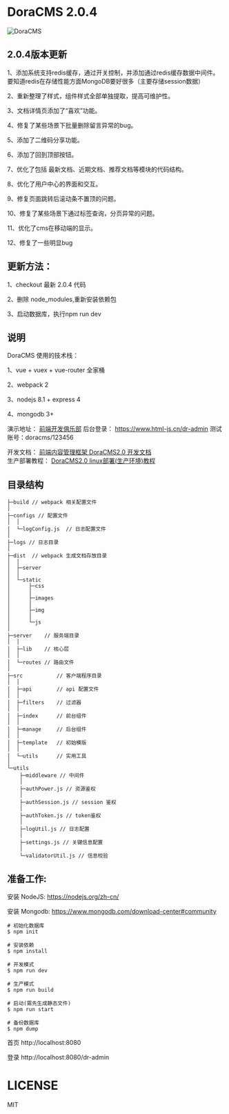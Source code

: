 # DoraCMS 2.0.4

![DoraCMS](http://7xkrk4.com1.z0.glb.clouddn.com/doracms2.jpg "DoraCMS")

## 2.0.4版本更新

1、添加系统支持redis缓存，通过开关控制，并添加通过redis缓存数据中间件。要知道redis在存储性能方面MongoDB要好很多（主要存储session数据）

2、重新整理了样式，组件样式全部单独提取，提高可维护性。

3、文档详情页添加了“喜欢”功能。

4、修复了某些场景下批量删除留言异常的bug。

5、添加了二维码分享功能。

6、添加了回到顶部按钮。

7、优化了包括 最新文档、近期文档、推荐文档等模块的代码结构。

8、优化了用户中心的界面和交互。

9、修复页面跳转后滚动条不置顶的问题。

10、修复了某些场景下通过标签查询，分页异常的问题。

11、优化了cms在移动端的显示。

12、修复了一些明显bug



## 更新方法：

1、checkout 最新 2.0.4 代码

2、删除 node_modules,重新安装依赖包

3、启动数据库，执行npm run dev


## 说明

DoraCMS 使用的技术栈：

1、vue + vuex + vue-router 全家桶

2、webpack 2

3、nodejs 8.1 + express 4

4、mongodb 3+

演示地址： [前端开发俱乐部](https://www.html-js.cn)
后台登录： https://www.html-js.cn/dr-admin     测试账号：doracms/123456

开发文档： [前端内容管理框架 DoraCMS2.0 开发文档](https://www.html-js.cn/details/ryn2kSWqZ.html)   
生产部署教程： [DoraCMS2.0 linux部署(生产环境)教程](https://www.html-js.cn/details/ry4-B-hkf.html)  


## 目录结构

```
├─build // webpack 相关配置文件
│
├─configs // 配置文件
│  │
│  └─logConfig.js  // 日志配置文件
│
├─logs // 日志目录
│
├─dist  // webpack 生成文档存放目录
│  │
│  ├─server
│  │
│  └─static
│      ├─css
│      │
│      ├─images
│      │
│      ├─img
│      │
│      └─js
│
├─server    // 服务端目录
│  │
│  ├─lib    // 核心层
│  │
│  └─routes // 路由文件
│
├─src           // 客户端程序目录
│  │
│  ├─api        // api 配置文件
│  │
│  ├─filters    // 过滤器
│  │
│  ├─index      // 前台组件
│  │
│  ├─manage     // 后台组件
│  │
│  ├─template   // 初始模版
│  │
│  └─utils      // 实用工具
│
└─utils
    ├─middleware // 中间件
    │
    ├─authPower.js // 资源鉴权
    │
    ├─authSession.js // session 鉴权
    │
    ├─authToken.js // token鉴权
    │
    ├─logUtil.js // 日志配置
    │
    ├─settings.js // 关键信息配置
    │
    └─validatorUtil.js // 信息校验

```





## 准备工作:
安装 NodeJS:
https://nodejs.org/zh-cn/

安装 Mongodb:
https://www.mongodb.com/download-center#community

```shell
# 初始化数据库
$ npm init

# 安装依赖
$ npm install

# 开发模式
$ npm run dev

# 生产模式
$ npm run build

# 启动(需先生成静态文件)
$ npm run start

# 备份数据库
$ npm dump
```

首页
http://localhost:8080

登录
http://localhost:8080/dr-admin



# LICENSE

MIT
